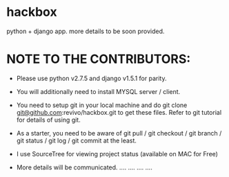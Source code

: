 hackbox
=======

python + django app. more details to be soon provided.

NOTE TO THE CONTRIBUTORS:
=========================

* Please use python v2.7.5 and django v1.5.1 for parity.
 
* You will additionally need to install MYSQL server / client.
 
* You need to setup git in your local machine and do git clone git@github.com:revivo/hackbox.git to get these files.
  Refer to git tutorial for details of using git.

* As a starter, you need to be aware of git pull / git checkout / git branch / git status / git log / git commit at the least.
 
* I use SourceTree for viewing project status (available on MAC for Free)
 
* More details will be communicated.
....
....
....
....
